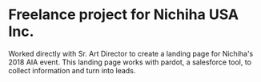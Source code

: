 # Freelance project for Nichiha USA Inc.

Worked directly with Sr. Art Director to create a landing page for Nichiha's 2018 AIA event.  This landing page works with pardot, a salesforce tool, to collect information and turn into leads.
